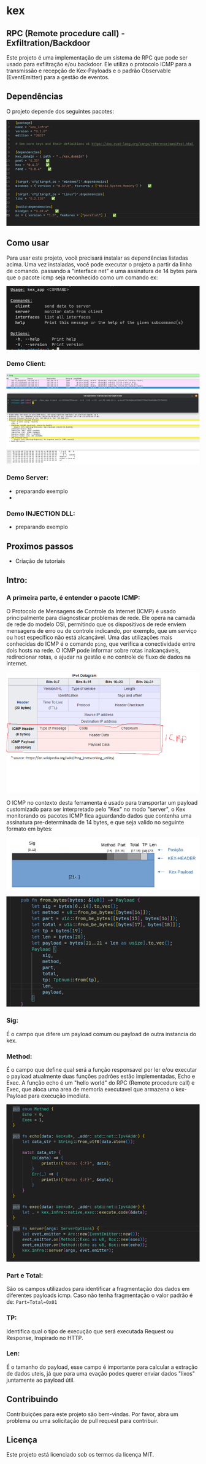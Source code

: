 # kex
## RPC (Remote procedure call) - Exfiltration/Backdoor

Este projeto é uma implementação de um sistema de RPC que pode ser usado para exfiltração e/ou backdoor. Ele utiliza o protocolo ICMP para a transmissão e recepção de Kex-Payloads e o padrão Observable (EventEmitter) para a gestão de eventos.

## Dependências

O projeto depende dos seguintes pacotes:

![Pacote ICMP](./imgs/kex-deps.png)

## Como usar

Para usar este projeto, você precisará instalar as dependências listadas acima. Uma vez instaladas, você pode executar o projeto a partir da linha de comando.
passando a "interface net" e uma assinatura de 14 bytes para que o pacote icmp seja reconhecido como um comando ex:

![Pacote ICMP](./imgs/kex-usage.png)

### Demo Client: 
![Pacote ICMP](./imgs/kex-client-demo.png)

### Demo Server: 
 - preparando exemplo
 - 
### Demo INJECTION DLL: 
 - preparando exemplo
 
## Proximos passos
- Criação de tutoriais


## Intro:

### A primeira parte, é entender o pacote ICMP:

O Protocolo de Mensagens de Controle da Internet (ICMP) é usado principalmente para diagnosticar problemas de rede. Ele opera na camada de rede do modelo OSI, permitindo que os dispositivos de rede enviem mensagens de erro ou de controle indicando, por exemplo, que um serviço ou host específico não está alcançável. Uma das utilizações mais conhecidas do ICMP é o comando `ping`, que verifica a conectividade entre dois hosts na rede. O ICMP pode informar sobre rotas inalcançáveis, redirecionar rotas, e ajudar na gestão e no controle de fluxo de dados na internet.


![Pacote ICMP](./imgs/icmp_pack.png)


O ICMP no contexto desta ferramenta é usado para transportar um payload customizado para ser interpretado pelo "Kex" no modo "server", o Kex monitorando os pacotes ICMP fica aguardando dados que contenha uma assinatura pre-determinada de 14 bytes, e que seja valido no seguinte formato em bytes:

![kex payload](./imgs/kex-payload-def.png)

![kex payload](./imgs/kex-payload-from_bytes-def.png)

### Sig:
É o campo que difere um payload comum ou payload de outra instancia do kex.

### Method:
É o campo que define qual será a função responsavel por ler e/ou executar o payload
atualmente duas funções padrões estão implementadas, Echo e Exec. A função echo é um "hello world" do RPC (Remote procedure call) e Exec, que aloca uma area de memoria executavel que armazena o kex-Payload para execução imediata. 

![kex payload](./imgs/Kex-payload-methods-def.png)

### Part e Total:
São os campos utilizados para identificar a fragmentação dos dados em diferentes payloads icmp.
Caso não tenha fragmentação o valor padrão é de:   ``Part=Total=0x01``

### TP:
Identifica qual o tipo de execução que será executada Request ou Response, Inspirado no HTTP. 

### Len:
É o tamanho do payload, esse campo é importante para calcular a extração de dados uteis, já que para uma evação podes querer enviar dados "lixos" juntamente ao payload útil.


## Contribuindo

Contribuições para este projeto são bem-vindas. Por favor, abra um problema ou uma solicitação de pull request para contribuir.

## Licença

Este projeto está licenciado sob os termos da licença MIT.
